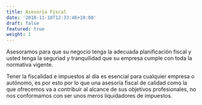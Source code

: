 ```yaml
---
title: Asesoría Fiscal
date: '2018-11-18T12:33:46+10:00'
draft: false
featured: true
weight: 1
---
```

Asesoramos para que su negocio tenga la adecuada planificación fiscal y usted tenga la seguriad y tranquilidad que su empresa cumple con toda la normativa vigente.

Tener la fiscalidad e impuestos al día es esencial para cualquier empresa o autónomo, es por esto por lo que una asesoría fiscal de calidad como la que ofrecemos va a contribuir al alcance de sus objetivos profesionales, no nos conformamos con ser unos meros liquidadores de impuestos.



